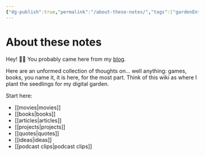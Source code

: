 ```yaml
---
{"dg-publish":true,"permalink":"/about-these-notes/","tags":["gardenEntry"]}
---
```


# About these notes

Hey! 👋🏽 You probably came here from my [blog](https://tiffanywhite.blog).

Here are an unformed collection of thoughts on... well anything: games, books, you name it, it is here, for the most part. Think of this wiki as where I plant the seedlings for my digital garden.

Start here:

- [[movies\|movies]]
- [[books\|books]]
- [[articles\|articles]]
- [[projects\|projects]]
- [[quotes\|quotes]]
- [[ideas\|ideas]]
- [[podcast clips\|podcast clips]]



<div style="display: none;" >
  <a rel="me" href="https://appdot.net/@tiff">Mastodon</a>
  <p>proven4226ef</p>
</div>
